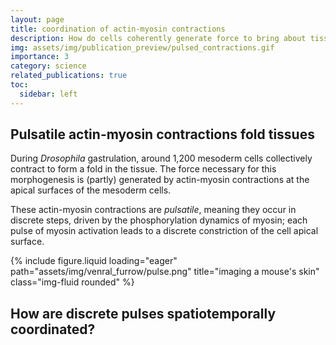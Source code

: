 ```yaml
---
layout: page
title: coordination of actin-myosin contractions
description: How do cells coherently generate force to bring about tissue-level folding?
img: assets/img/publication_preview/pulsed_contractions.gif
importance: 3
category: science
related_publications: true
toc:
  sidebar: left
---
```


## Pulsatile actin-myosin contractions fold tissues

During _Drosophila_ gastrulation, around 1,200 mesoderm cells collectively contract
to form a fold in the tissue. The force necessary for this morphogenesis
is (partly) generated by actin-myosin contractions at the apical surfaces of the
mesoderm cells.

These actin-myosin contractions are _pulsatile_, meaning they occur in discrete
steps, driven by the phosphorylation dynamics of myosin; each pulse of myosin activation
leads to a discrete constriction of the cell apical surface.

<div class='row'>
  <div class='col'>
    {% include figure.liquid loading="eager" path="assets/img/venral_furrow/pulse.png" title="imaging a mouse's skin" class="img-fluid rounded" %}
  </div>
</div>

## How are discrete pulses spatiotemporally coordinated?
